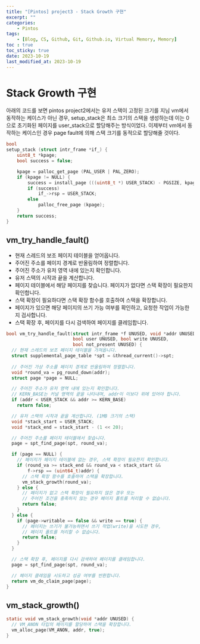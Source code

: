 ```yaml
---
title: "[Pintos] project3 - Stack Growth 구현"
excerpt: ""
categories:
    - Pintos
tags:
    - [Blog, CS, Github, Git, Github.io, Virtual Memory, Memory]
toc : true
toc_sticky: true
date: 2023-10-19
last_modified_at: 2023-10-19
---
```

# Stack Growth 구현

아래의 코드를 보면 pintos project2에서는 유저 스택이 고정된 크기를 지님
vm에서 동작하는 케이스가 아닌 경우, setup_stack은 최소 크기의 스택을 생성하는데 이는 0으로 초기화된 페이지를 user_stack으로 할당해주는 방식이었다.
이제부터 vm에서 동작하는 케이스인 경우 page fault에 의해 스택 크기를 동적으로 할당해줄 것이다.
```c
bool
setup_stack (struct intr_frame *if_) {
	uint8_t *kpage;
	bool success = false;

	kpage = palloc_get_page (PAL_USER | PAL_ZERO);
	if (kpage != NULL) {
		success = install_page (((uint8_t *) USER_STACK) - PGSIZE, kpage, true);
		if (success)
			if_->rsp = USER_STACK;
		else
			palloc_free_page (kpage);
	}
	return success;
}
```

## vm_try_handle_fault()

- 현재 스레드의 보조 페이지 테이블을 얻어옵니다.
- 주어진 주소를 페이지 경계로 반올림하여 정렬합니다.
- 주어진 주소가 유저 영역 내에 있는지 확인합니다.
- 유저 스택의 시작과 끝을 계산합니다.
- 페이지 테이블에서 해당 페이지를 찾습니다. 페이지가 없다면 스택 확장이 필요한지 확인합니다.
- 스택 확장이 필요하다면 스택 확장 함수를 호출하여 스택을 확장합니다.
- 페이지가 있으면 해당 페이지의 쓰기 가능 여부를 확인하고, 요청한 작업이 가능한지 검사합니다.
- 스택 확장 후, 페이지를 다시 검색하여 페이지를 클레임합니다.

```c
bool vm_try_handle_fault(struct intr_frame *f UNUSED, void *addr UNUSED,
                         bool user UNUSED, bool write UNUSED,
                         bool not_present UNUSED) {
  // 현재 스레드의 보조 페이지 테이블을 가져옵니다.
  struct supplemental_page_table *spt = &thread_current()->spt;
  
  // 주어진 가상 주소를 페이지 경계로 반올림하여 정렬합니다.
  void *round_va = pg_round_down(addr);
  struct page *page = NULL;

  // 주어진 주소가 유저 영역 내에 있는지 확인합니다.
  // KERN_BASE는 커널 영역의 끝을 나타내며, addr이 이보다 위에 있어야 합니다.
  if (addr < USER_STACK && addr >= KERN_BASE)
    return false;

  // 유저 스택의 시작과 끝을 계산합니다. (1MB 크기의 스택)
  void *stack_start = USER_STACK;
  void *stack_end = stack_start - (1 << 20);

  // 주어진 주소를 페이지 테이블에서 찾습니다.
  page = spt_find_page(spt, round_va);

  if (page == NULL) {
    // 페이지가 페이지 테이블에 없는 경우, 스택 확장이 필요한지 확인합니다.
    if (round_va >= stack_end && round_va < stack_start &&
        f->rsp == (uint64_t)addr) {
      // 스택 확장 함수를 호출하여 스택을 확장합니다.
      vm_stack_growth(round_va);
    } else {
      // 페이지가 없고 스택 확장이 필요하지 않은 경우 또는
      // 주어진 조건을 충족하지 않는 경우 페이지 폴트를 처리할 수 없습니다.
      return false;
    }
  } else {
    if (page->writable == false && write == true) {
      // 페이지는 쓰기가 불가능하면서 쓰기 작업(write)을 시도한 경우,
      // 페이지 폴트를 처리할 수 없습니다.
      return false;
    }
  }

  // 스택 확장 후, 페이지를 다시 검색하여 페이지를 클레임합니다.
  page = spt_find_page(spt, round_va);

  // 페이지 클레임을 시도하고 성공 여부를 반환합니다.
  return vm_do_claim_page(page);
}
```

## vm_stack_growth()
```c
static void vm_stack_growth(void *addr UNUSED) {
  // VM_ANON 타입의 페이지를 할당하여 스택을 확장합니다.
  vm_alloc_page(VM_ANON, addr, true);
}
```
